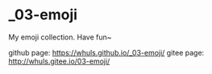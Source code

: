 # _03-emoji
My emoji collection. Have fun~

github page: https://whuls.github.io/_03-emoji/
gitee page: http://whuls.gitee.io/03-emoji/